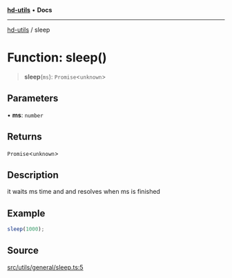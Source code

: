 [**hd-utils**](../README.md) • **Docs**

***

[hd-utils](../globals.md) / sleep

# Function: sleep()

> **sleep**(`ms`): `Promise`\<`unknown`\>

## Parameters

• **ms**: `number`

## Returns

`Promise`\<`unknown`\>

## Description

it waits ms time and and resolves when ms is finished

## Example

```ts
sleep(1000);
```

## Source

[src/utils/general/sleep.ts:5](https://github.com/AhmadHddad/h-utils/blob/8e9e542f98b1a43a336ce585dc8666b21b0e894d/src/utils/general/sleep.ts#L5)
